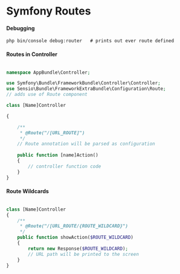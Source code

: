 Symfony Routes
==============


#### Debugging


    php bin/console debug:router   # prints out ever route defined


#### Routes in Controller

```php

namespace AppBundle\Controller;

use Symfony\Bundle\FrameworkBundle\Controller\Controller;
use Sensio\Bundle\FrameworkExtraBundle\Configuration\Route;
// adds use of Route component

class [Name]Controller

{

    /**
     * @Route("/[URL_ROUTE]")
     */
    // Route annotation will be parsed as configuration
    
    public function [name]Action()
    {
        // controller function code
    }
}

```

#### Route Wildcards

```php

class [Name]Controller
{
    /**
     * @Route("/[URL_ROUTE/{ROUTE_WILDCARD}")
     */
    public function showAction($ROUTE_WILDCARD)
    {
        return new Response($ROUTE_WILDCARD);
        // URL path will be printed to the screen
    }
}

```

